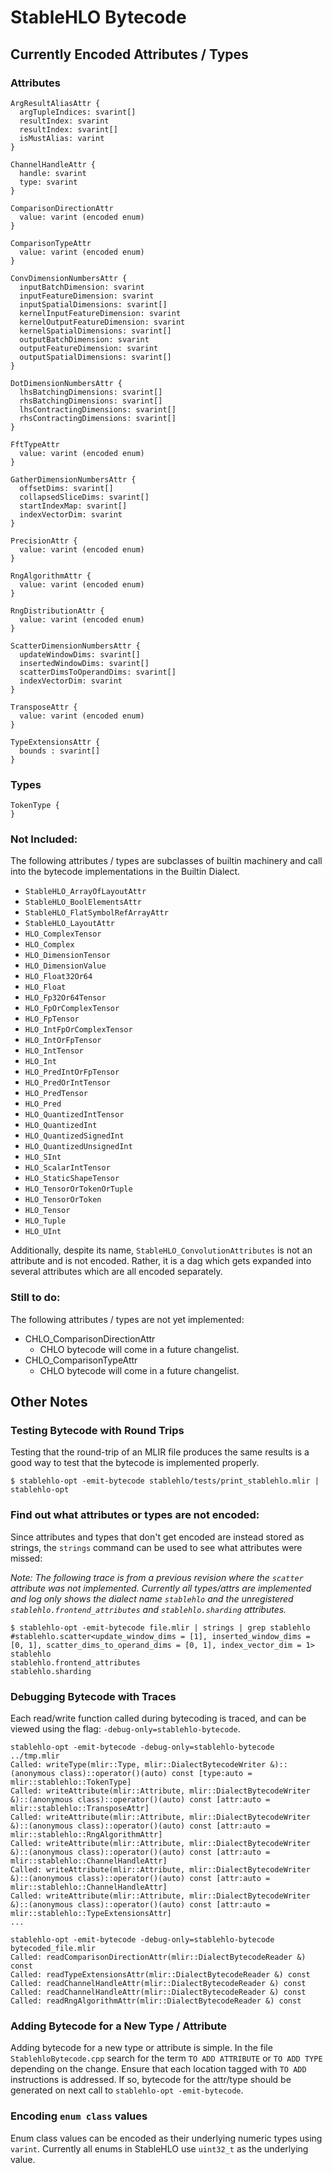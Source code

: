 # StableHLO Bytecode

## Currently Encoded Attributes / Types

### Attributes

```
ArgResultAliasAttr {
  argTupleIndices: svarint[]
  resultIndex: svarint
  resultIndex: svarint[]
  isMustAlias: varint
}

ChannelHandleAttr {
  handle: svarint
  type: svarint
}

ComparisonDirectionAttr
  value: varint (encoded enum)
}

ComparisonTypeAttr
  value: varint (encoded enum)
}

ConvDimensionNumbersAttr {
  inputBatchDimension: svarint
  inputFeatureDimension: svarint
  inputSpatialDimensions: svarint[]
  kernelInputFeatureDimension: svarint
  kernelOutputFeatureDimension: svarint
  kernelSpatialDimensions: svarint[]
  outputBatchDimension: svarint
  outputFeatureDimension: svarint
  outputSpatialDimensions: svarint[]
}

DotDimensionNumbersAttr {
  lhsBatchingDimensions: svarint[]
  rhsBatchingDimensions: svarint[]
  lhsContractingDimensions: svarint[]
  rhsContractingDimensions: svarint[]
}

FftTypeAttr
  value: varint (encoded enum)
}

GatherDimensionNumbersAttr {
  offsetDims: svarint[]
  collapsedSliceDims: svarint[]
  startIndexMap: svarint[]
  indexVectorDim: svarint
}

PrecisionAttr {
  value: varint (encoded enum)
}

RngAlgorithmAttr {
  value: varint (encoded enum)
}

RngDistributionAttr {
  value: varint (encoded enum)
}

ScatterDimensionNumbersAttr {
  updateWindowDims: svarint[]
  insertedWindowDims: svarint[]
  scatterDimsToOperandDims: svarint[]
  indexVectorDim: svarint
}

TransposeAttr {
  value: varint (encoded enum)
}

TypeExtensionsAttr {
  bounds : svarint[]
}
```

### Types

```
TokenType {
}
```

### Not Included:
The following attributes / types are subclasses of builtin machinery and call
into the bytecode implementations in the Builtin Dialect.

- `StableHLO_ArrayOfLayoutAttr`
- `StableHLO_BoolElementsAttr`
- `StableHLO_FlatSymbolRefArrayAttr`
- `StableHLO_LayoutAttr`
- `HLO_ComplexTensor`
- `HLO_Complex`
- `HLO_DimensionTensor`
- `HLO_DimensionValue`
- `HLO_Float32Or64`
- `HLO_Float`
- `HLO_Fp32Or64Tensor`
- `HLO_FpOrComplexTensor`
- `HLO_FpTensor`
- `HLO_IntFpOrComplexTensor`
- `HLO_IntOrFpTensor`
- `HLO_IntTensor`
- `HLO_Int`
- `HLO_PredIntOrFpTensor`
- `HLO_PredOrIntTensor`
- `HLO_PredTensor`
- `HLO_Pred`
- `HLO_QuantizedIntTensor`
- `HLO_QuantizedInt`
- `HLO_QuantizedSignedInt`
- `HLO_QuantizedUnsignedInt`
- `HLO_SInt`
- `HLO_ScalarIntTensor`
- `HLO_StaticShapeTensor`
- `HLO_TensorOrTokenOrTuple`
- `HLO_TensorOrToken`
- `HLO_Tensor`
- `HLO_Tuple`
- `HLO_UInt`

Additionally, despite its name, `StableHLO_ConvolutionAttributes` is not 
an attribute and is not encoded. Rather, it is a dag which gets expanded
into several attributes which are all encoded separately.

### Still to do:

The following attributes / types are not yet implemented:

- CHLO_ComparisonDirectionAttr
  + CHLO bytecode will come in a future changelist.
- CHLO_ComparisonTypeAttr
  + CHLO bytecode will come in a future changelist.

## Other Notes

### Testing Bytecode with Round Trips
Testing that the round-trip of an MLIR file produces the same results is a good
way to test that the bytecode is implemented properly.

```
$ stablehlo-opt -emit-bytecode stablehlo/tests/print_stablehlo.mlir | stablehlo-opt
```

### Find out what attributes or types are not encoded:
Since attributes and types that don't get encoded are instead stored as strings,
the `strings` command can be used to see what attributes were missed:

_Note: The following trace is from a previous revision where the `scatter` attribute 
was not implemented. Currently all types/attrs are implemented and log only shows 
the dialect name `stablehlo` and the unregistered `stablehlo.frontend_attributes` 
and `stablehlo.sharding` attributes._

```
$ stablehlo-opt -emit-bytecode file.mlir | strings | grep stablehlo
#stablehlo.scatter<update_window_dims = [1], inserted_window_dims = [0, 1], scatter_dims_to_operand_dims = [0, 1], index_vector_dim = 1>
stablehlo
stablehlo.frontend_attributes
stablehlo.sharding
```

### Debugging Bytecode with Traces

Each read/write function called during bytecoding is traced, and can be viewed using the flag: `-debug-only=stablehlo-bytecode`.

```
stablehlo-opt -emit-bytecode -debug-only=stablehlo-bytecode ../tmp.mlir
Called: writeType(mlir::Type, mlir::DialectBytecodeWriter &)::(anonymous class)::operator()(auto) const [type:auto = mlir::stablehlo::TokenType]
Called: writeAttribute(mlir::Attribute, mlir::DialectBytecodeWriter &)::(anonymous class)::operator()(auto) const [attr:auto = mlir::stablehlo::TransposeAttr]
Called: writeAttribute(mlir::Attribute, mlir::DialectBytecodeWriter &)::(anonymous class)::operator()(auto) const [attr:auto = mlir::stablehlo::RngAlgorithmAttr]
Called: writeAttribute(mlir::Attribute, mlir::DialectBytecodeWriter &)::(anonymous class)::operator()(auto) const [attr:auto = mlir::stablehlo::ChannelHandleAttr]
Called: writeAttribute(mlir::Attribute, mlir::DialectBytecodeWriter &)::(anonymous class)::operator()(auto) const [attr:auto = mlir::stablehlo::ChannelHandleAttr]
Called: writeAttribute(mlir::Attribute, mlir::DialectBytecodeWriter &)::(anonymous class)::operator()(auto) const [attr:auto = mlir::stablehlo::TypeExtensionsAttr]
...

stablehlo-opt -emit-bytecode -debug-only=stablehlo-bytecode bytecoded_file.mlir
Called: readComparisonDirectionAttr(mlir::DialectBytecodeReader &) const
Called: readTypeExtensionsAttr(mlir::DialectBytecodeReader &) const
Called: readChannelHandleAttr(mlir::DialectBytecodeReader &) const
Called: readChannelHandleAttr(mlir::DialectBytecodeReader &) const
Called: readRngAlgorithmAttr(mlir::DialectBytecodeReader &) const
```

### Adding Bytecode for a New Type / Attribute

Adding bytecode for a new type or attribute is simple. In the file 
`StablehloBytecode.cpp` search for the term `TO ADD ATTRIBUTE` or `TO ADD TYPE`
depending on the change. Ensure that each location tagged with `TO ADD` 
instructions is addressed. If so, bytecode for the attr/type should be generated
on next call to `stablehlo-opt -emit-bytecode`.

### Encoding `enum class` values
Enum class values can be encoded as their underlying numeric types using `varint`. Currently all enums in StableHLO use `uint32_t` as the underlying value.
